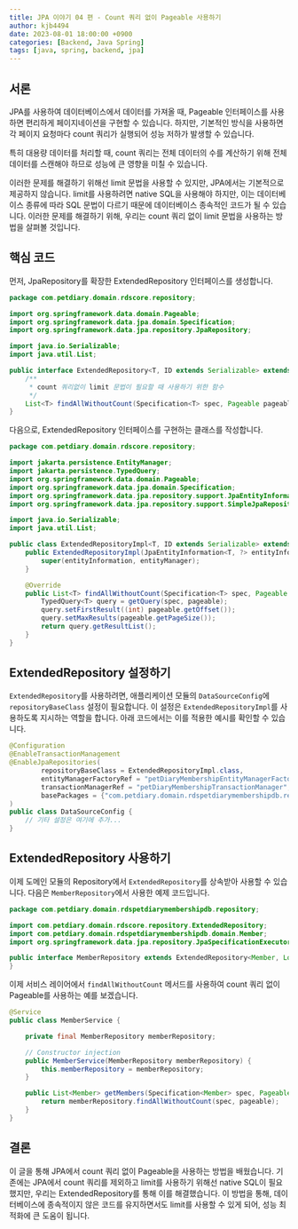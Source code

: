 ```yaml
---
title: JPA 이야기 04 편 - Count 쿼리 없이 Pageable 사용하기
author: kjb4494
date: 2023-08-01 18:00:00 +0900
categories: [Backend, Java Spring]
tags: [java, spring, backend, jpa]
---
```


## 서론

JPA를 사용하여 데이터베이스에서 데이터를 가져올 때, Pageable 인터페이스를 사용하면 편리하게 페이지네이션을 구현할 수 있습니다. 하지만, 기본적인 방식을 사용하면 각 페이지 요청마다 count 쿼리가 실행되어 성능 저하가 발생할 수 있습니다.

특히 대용량 데이터를 처리할 때, count 쿼리는 전체 데이터의 수를 계산하기 위해 전체 데이터를 스캔해야 하므로 성능에 큰 영향을 미칠 수 있습니다.

이러한 문제를 해결하기 위해선 limit 문법을 사용할 수 있지만, JPA에서는 기본적으로 제공하지 않습니다. limit를 사용하려면 native SQL을 사용해야 하지만, 이는 데이터베이스 종류에 따라 SQL 문법이 다르기 때문에 데이터베이스 종속적인 코드가 될 수 있습니다. 이러한 문제를 해결하기 위해, 우리는 count 쿼리 없이 limit 문법을 사용하는 방법을 살펴볼 것입니다.

## 핵심 코드

먼저, JpaRepository를 확장한 ExtendedRepository 인터페이스를 생성합니다.

```java
package com.petdiary.domain.rdscore.repository;

import org.springframework.data.domain.Pageable;
import org.springframework.data.jpa.domain.Specification;
import org.springframework.data.jpa.repository.JpaRepository;

import java.io.Serializable;
import java.util.List;

public interface ExtendedRepository<T, ID extends Serializable> extends JpaRepository<T, ID> {
    /**
     * count 쿼리없이 limit 문법이 필요할 때 사용하기 위한 함수
     */
    List<T> findAllWithoutCount(Specification<T> spec, Pageable pageable);
}
```

다음으로, ExtendedRepository 인터페이스를 구현하는 클래스를 작성합니다.

```java
package com.petdiary.domain.rdscore.repository;

import jakarta.persistence.EntityManager;
import jakarta.persistence.TypedQuery;
import org.springframework.data.domain.Pageable;
import org.springframework.data.jpa.domain.Specification;
import org.springframework.data.jpa.repository.support.JpaEntityInformation;
import org.springframework.data.jpa.repository.support.SimpleJpaRepository;

import java.io.Serializable;
import java.util.List;

public class ExtendedRepositoryImpl<T, ID extends Serializable> extends SimpleJpaRepository<T, ID> implements ExtendedRepository<T, ID> {
    public ExtendedRepositoryImpl(JpaEntityInformation<T, ?> entityInformation, EntityManager entityManager) {
        super(entityInformation, entityManager);
    }

    @Override
    public List<T> findAllWithoutCount(Specification<T> spec, Pageable pageable) {
        TypedQuery<T> query = getQuery(spec, pageable);
        query.setFirstResult((int) pageable.getOffset());
        query.setMaxResults(pageable.getPageSize());
        return query.getResultList();
    }
}
```

## ExtendedRepository 설정하기

`ExtendedRepository`를 사용하려면, 애플리케이션 모듈의 `DataSourceConfig`에 `repositoryBaseClass` 설정이 필요합니다. 이 설정은 `ExtendedRepositoryImpl`를 사용하도록 지시하는 역할을 합니다. 아래 코드에서는 이를 적용한 예시를 확인할 수 있습니다.

```java
@Configuration
@EnableTransactionManagement
@EnableJpaRepositories(
        repositoryBaseClass = ExtendedRepositoryImpl.class,
        entityManagerFactoryRef = "petDiaryMembershipEntityManagerFactory",
        transactionManagerRef = "petDiaryMembershipTransactionManager",
        basePackages = {"com.petdiary.domain.rdspetdiarymembershipdb.repository"}
)
public class DataSourceConfig {
    // 기타 설정은 여기에 추가...
}
```

## ExtendedRepository 사용하기

이제 도메인 모듈의 Repository에서 `ExtendedRepository`를 상속받아 사용할 수 있습니다. 다음은 `MemberRepository`에서 사용한 예제 코드입니다.

```java
package com.petdiary.domain.rdspetdiarymembershipdb.repository;

import com.petdiary.domain.rdscore.repository.ExtendedRepository;
import com.petdiary.domain.rdspetdiarymembershipdb.domain.Member;
import org.springframework.data.jpa.repository.JpaSpecificationExecutor;

public interface MemberRepository extends ExtendedRepository<Member, Long>, JpaSpecificationExecutor<Member> {
}
```

이제 서비스 레이어에서 `findAllWithoutCount` 메서드를 사용하여 count 쿼리 없이 Pageable를 사용하는 예를 보겠습니다.

```java
@Service
public class MemberService {

    private final MemberRepository memberRepository;

    // Constructor injection
    public MemberService(MemberRepository memberRepository) {
        this.memberRepository = memberRepository;
    }

    public List<Member> getMembers(Specification<Member> spec, Pageable pageable) {
        return memberRepository.findAllWithoutCount(spec, pageable);
    }
}
```

## 결론

이 글을 통해 JPA에서 count 쿼리 없이 Pageable을 사용하는 방법을 배웠습니다. 기존에는 JPA에서 count 쿼리를 제외하고 limit를 사용하기 위해선 native SQL이 필요했지만, 우리는 ExtendedRepository를 통해 이를 해결했습니다. 이 방법을 통해, 데이터베이스에 종속적이지 않은 코드를 유지하면서도 limit를 사용할 수 있게 되어, 성능 최적화에 큰 도움이 됩니다.
